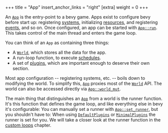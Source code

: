 +++
title = "App"
insert_anchor_links = "right"
[extra]
weight = 0
+++

An [`App`] is the entry-point to a bevy game.
Apps exist to configure bevy before start up: registering [systems], initializing [resources], and registering [events], and so on.
Once configured, an app can be started with [`App::run`].
This takes control of the main thread and enters the game loop.

You can think of an `App` as containing three things:

+ A [`World`], which stores all the data for the app.
+ A run-loop function, to execute [schedules].
+ A set of [plugins], which are important enough to deserve their own section.

Most app configuration -- registering systems, etc. -- boils down to modifying the world.
To simplify this, [`App`] proxies most of the [`World`] API.
The world can also be accessed directly via [`App::world_mut`].

The main thing that distinguishes an [`App`] from a world is the runner function.
It's this function that defines the game loop, and like everything else in bevy it's configurable:
You can manually set a runner with [`App::set_runner`], but you shouldn't have to:
When using [`DefaultPlugins`] or [`MinimalPlugins`] the runner is set for you.
We will take a closer look at the runner function in the [custom loops] chapter.

[`App`]: https://docs.rs/bevy/latest/bevy/app/struct.App.html
[`App::run`]: https://docs.rs/bevy/latest/bevy/app/struct.App.html#method.run
[`App::world_mut`]:  https://docs.rs/bevy/latest/bevy/app/struct.App.html#method.world_mut
[`App::set_runner`]:  https://docs.rs/bevy/latest/bevy/app/struct.App.html#method.set_runner
[`World`]: https://docs.rs/bevy/latest/bevy/ecs/world/index.html
[systems]: /learn/book/control-flow/systems
[resources]: /learn/book/storing-data/resources
[events]: /learn/book/control-flow/events
[schedules]: /learn/book/the-game-loop/schedules
[custom loops]: /learn/book/the-game-loop/schedules
[plugins]: /learn/book/architecture/plugins
[`DefaultPlugins`]: https://docs.rs/bevy/latest/bevy/struct.DefaultPlugins.html
[`MinimalPlugins`]: https://docs.rs/bevy/latest/bevy/struct.MinimalPlugins.html
